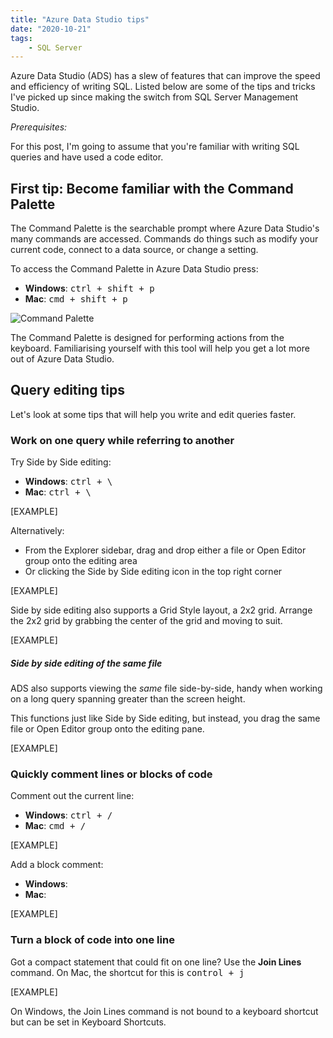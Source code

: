 ```yaml
---
title: "Azure Data Studio tips"
date: "2020-10-21"
tags:
    - SQL Server
---
```


Azure Data Studio (ADS) has a slew of features that can improve the speed and efficiency of writing SQL. Listed below are some of the tips and tricks I've picked up since making the switch from SQL Server Management Studio.

*Prerequisites:*

For this post, I'm going to assume that you're familiar with writing SQL queries and have used a code editor.

## First tip: Become familiar with the Command Palette

The Command Palette is the searchable prompt where Azure Data Studio's many commands are accessed. Commands do things such as modify your current code, connect to a data source, or change a setting.

To access the Command Palette in Azure Data Studio press:
  * **Windows**: <kbd>ctrl + shift + p</kbd>
  * **Mac**: <kbd>cmd + shift + p</kbd>

<p><img src="CommandPalette.gif" class="article-img" title="Command Palette" alt="Command Palette"></p>

The Command Palette is designed for performing actions from the keyboard. Familiarising yourself with this tool will help you get a lot more out of Azure Data Studio.

## Query editing tips

Let's look at some tips that will help you write and edit queries faster.

### Work on one query while referring to another

Try Side by Side editing:

* **Windows**: <kbd>ctrl + \\</kbd>
* **Mac**: <kbd>ctrl + \\</kbd>

[EXAMPLE]

Alternatively:
* From the Explorer sidebar, drag and drop either a file or Open Editor group onto the editing area
* Or clicking the Side by Side editing icon in the top right corner

[EXAMPLE]

Side by side editing also supports a Grid Style layout, a 2x2 grid. Arrange the 2x2 grid by grabbing the center of the grid and moving to suit.

[EXAMPLE]

##### Side by side editing of the same file

ADS also supports viewing the *same* file side-by-side, handy when working on a long query spanning greater than the screen height.

This functions just like Side by Side editing, but instead, you drag the same file or Open Editor group onto the editing pane.

[EXAMPLE]

### Quickly comment lines or blocks of code

Comment out the current line:
* **Windows**: <kbd>ctrl + /</kbd>
* **Mac**: <kbd>cmd + /</kbd>

[EXAMPLE]

Add a block comment:
* **Windows**:
* **Mac**:

[EXAMPLE]

### Turn a block of code into one line

Got a compact statement that could fit on one line? Use the **Join Lines** command. On Mac, the shortcut for this is <kbd>control + j</kbd>

[EXAMPLE]

On Windows, the Join Lines command is not bound to a keyboard shortcut but can be set in Keyboard Shortcuts.